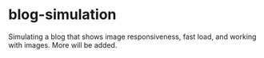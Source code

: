 # blog-simulation
Simulating a blog that shows image responsiveness, fast load, and working with images. More will be added.
